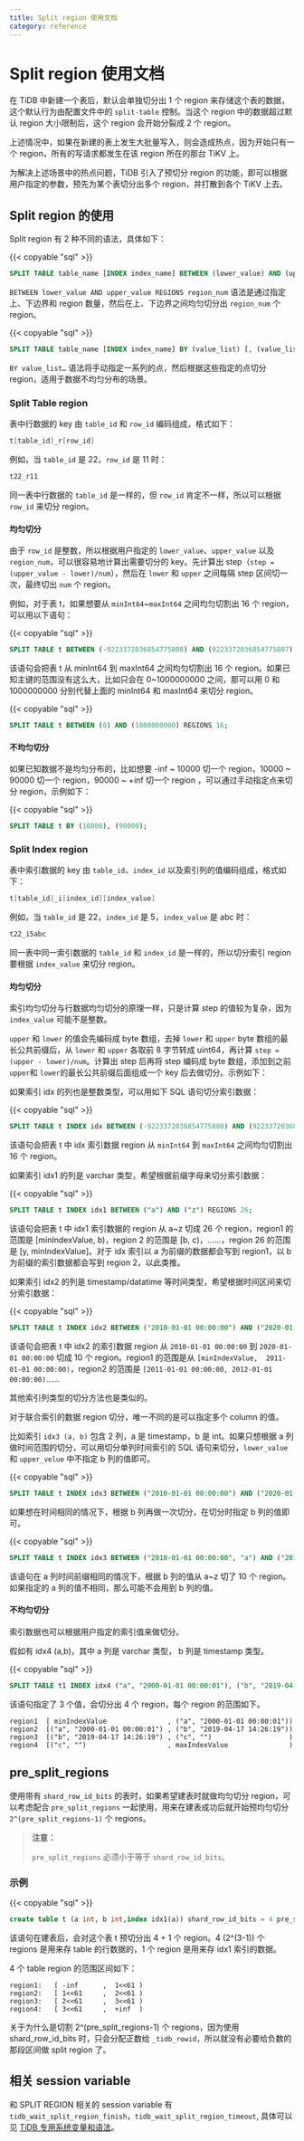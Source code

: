 ```yaml
---
title: Split region 使用文档
category: reference
---
```


# Split region 使用文档

在 TiDB 中新建一个表后，默认会单独切分出 1 个 region 来存储这个表的数据，这个默认行为由配置文件中的 `split-table` 控制。当这个 region 中的数据超过默认 region 大小限制后，这个 region 会开始分裂成 2 个 region。

上述情况中，如果在新建的表上发生大批量写入，则会造成热点，因为开始只有一个 region，所有的写请求都发生在该 region 所在的那台 TiKV 上。

为解决上述场景中的热点问题，TiDB 引入了预切分 region 的功能，即可以根据用户指定的参数，预先为某个表切分出多个 region，并打散到各个 TiKV 上去。

## Split region 的使用

Split region 有 2 种不同的语法，具体如下：

{{< copyable "sql" >}}

```sql
SPLIT TABLE table_name [INDEX index_name] BETWEEN (lower_value) AND (upper_value) REGIONS region_num
```

`BETWEEN lower_value AND upper_value REGIONS region_num` 语法是通过指定上、下边界和 region 数量，然后在上、下边界之间均匀切分出 `region_num` 个 region。

{{< copyable "sql" >}}

```sql
SPLIT TABLE table_name [INDEX index_name] BY (value_list) [, (value_list)] ...
```

`BY value_list…` 语法将手动指定一系列的点，然后根据这些指定的点切分 region，适用于数据不均匀分布的场景。

### Split Table region

表中行数据的 key 由 `table_id` 和 `row_id` 编码组成，格式如下：

```go
t[table_id]_r[row_id]
```

例如，当 `table_id` 是 22，`row_id` 是 11 时：

```go
t22_r11
```

同一表中行数据的 `table_id` 是一样的，但 `row_id` 肯定不一样，所以可以根据 `row_id` 来切分 region。

#### 均匀切分

由于 `row_id` 是整数，所以根据用户指定的 `lower_value`、`upper_value` 以及 `region_num`，可以很容易地计算出需要切分的 key。先计算出 step（`step = (upper_value - lower)/num`），然后在 `lower` 和 `upper` 之间每隔 step 区间切一次，最终切出 `num` 个 region。

例如，对于表 t，如果想要从 `minInt64`~`maxInt64` 之间均匀切割出 16 个 region，可以用以下语句：

{{< copyable "sql" >}}

```sql
SPLIT TABLE t BETWEEN (-9223372036854775808) AND (9223372036854775807) REGIONS 16;
```

该语句会把表 t 从 minInt64 到 maxInt64 之间均匀切割出 16 个 region。如果已知主键的范围没有这么大，比如只会在 0~1000000000 之间，那可以用 0 和 1000000000 分别代替上面的 minInt64 和 maxInt64 来切分 region。

{{< copyable "sql" >}}

```sql
SPLIT TABLE t BETWEEN (0) AND (1000000000) REGIONS 16;
```

#### 不均匀切分

如果已知数据不是均匀分布的，比如想要 -inf ~ 10000 切一个 region，10000 ~ 90000 切一个 region，90000 ~ +inf 切一个 region ，可以通过手动指定点来切分 region，示例如下：

{{< copyable "sql" >}}

```sql
SPLIT TABLE t BY (10000), (90000);
```

### Split Index region

表中索引数据的 key 由 `table_id`、`index_id` 以及索引列的值编码组成，格式如下：

```go
t[table_id]_i[index_id][index_value]
```

例如，当 `table_id` 是 22，`index_id` 是 5，`index_value` 是 abc 时：

```go
t22_i5abc
```

同一表中同一索引数据的 `table_id` 和 `index_id` 是一样的，所以切分索引 region 要根据 `index_value` 来切分 region。

#### 均匀切分

索引均匀切分与行数据均匀切分的原理一样，只是计算 step 的值较为复杂，因为 `index_value` 可能不是整数。

`upper` 和 `lower` 的值会先编码成 byte 数组，去掉 `lower` 和 `upper` byte 数组的最长公共前缀后，从 `lower` 和 `upper` 各取前 8 字节转成 uint64，再计算 `step = (upper - lower)/num`。计算出 step 后再将 step 编码成 byte 数组，添加到之前 `upper`和 `lower`的最长公共前缀后面组成一个 key 后去做切分。示例如下：

如果索引 idx 的列也是整数类型，可以用如下 SQL 语句切分索引数据：

{{< copyable "sql" >}}

```sql
SPLIT TABLE t INDEX idx BETWEEN (-9223372036854775808) AND (9223372036854775807) REGIONS 16;
```

该语句会把表 t 中 idx 索引数据 region 从 `minInt64` 到 `maxInt64` 之间均匀切割出 16 个 region。

如果索引 idx1 的列是 varchar 类型，希望根据前缀字母来切分索引数据：

{{< copyable "sql" >}}

```sql
SPLIT TABLE t INDEX idx1 BETWEEN ("a") AND ("z") REGIONS 26;
```

该语句会把表 t 中 idx1 索引数据的 region 从 a~z 切成 26 个 region，region1 的范围是 [minIndexValue, b)，region 2 的范围是 [b, c)，……，region 26 的范围是 [y, minIndexValue]。对于 idx 索引以 a 为前缀的数据都会写到 region1，以 b 为前缀的索引数据都会写到 region 2，以此类推。

如果索引 idx2 的列是 timestamp/datatime 等时间类型，希望根据时间区间来切分索引数据：

{{< copyable "sql" >}}

```sql
SPLIT TABLE t INDEX idx2 BETWEEN ("2010-01-01 00:00:00") AND ("2020-01-01 00:00:00") REGIONS 10;
```

该语句会把表 t 中 idx2 的索引数据 region 从 `2010-01-01 00:00:00` 到  `2020-01-01 00:00:00` 切成 10 个 region。region1 的范围是从 `[minIndexValue,  2011-01-01 00:00:00)`，region2 的范围是 `[2011-01-01 00:00:00, 2012-01-01 00:00:00)`……

其他索引列类型的切分方法也是类似的。

对于联合索引的数据 region 切分，唯一不同的是可以指定多个 column 的值。

比如索引 `idx3 (a, b)` 包含 2 列，a 是 timestamp，b 是 int。如果只想根据 a 列做时间范围的切分，可以用切分单列时间索引的 SQL 语句来切分，`lower_value` 和 `upper_velue` 中不指定 b 列的值即可。

{{< copyable "sql" >}}

```sql
SPLIT TABLE t INDEX idx3 BETWEEN ("2010-01-01 00:00:00") AND ("2020-01-01 00:00:00") REGIONS 10;
```

如果想在时间相同的情况下，根据 b 列再做一次切分，在切分时指定 b 列的值即可。

{{< copyable "sql" >}}

```sql
SPLIT TABLE t INDEX idx3 BETWEEN ("2010-01-01 00:00:00", "a") AND ("2010-01-01 00:00:00", "z") REGIONS 10;
```

该语句在 a 列时间前缀相同的情况下，根据 b 列的值从 a~z 切了 10 个 region。如果指定的 a 列的值不相同，那么可能不会用到 b 列的值。

#### 不均匀切分

索引数据也可以根据用户指定的索引值来做切分。

假如有 idx4 (a,b)，其中 a 列是 varchar 类型， b 列是 timestamp 类型。

{{< copyable "sql" >}}

```sql
SPLIT TABLE t1 INDEX idx4 ("a", "2000-01-01 00:00:01"), ("b", "2019-04-17 14:26:19"), ("c", "");  
```

该语句指定了 3 个值，会切分出 4 个 region，每个 region 的范围如下。

```
region1  [ minIndexValue               , ("a", "2000-01-01 00:00:01"))
region2  [("a", "2000-01-01 00:00:01") , ("b", "2019-04-17 14:26:19"))
region3  [("b", "2019-04-17 14:26:19") , ("c", "")                   )
region4  [("c", "")                    , maxIndexValue               )
```

## pre_split_regions

使用带有 `shard_row_id_bits` 的表时，如果希望建表时就做均匀切分 region，可以考虑配合 `pre_split_regions` 一起使用，用来在建表成功后就开始预均匀切分 `2^(pre_split_regions-1)` 个 regions。

> **注意：**
>
> `pre_split_regions` 必须小于等于 `shard_row_id_bits`。

### 示例

{{< copyable "sql" >}}

```sql
create table t (a int, b int,index idx1(a)) shard_row_id_bits = 4 pre_split_regions=3;
```

该语句在建表后，会对这个表 t 预切分出 4 + 1 个 region。4 (2^(3-1)) 个 regions 是用来存 table 的行数据的，1 个 region 是用来存 idx1 索引的数据。

4 个 table region 的范围区间如下：

```
region1:   [ -inf      ,  1<<61 )  
region2:   [ 1<<61     ,  2<<61 )
region3:   [ 2<<61     ,  3<<61 )
region4:   [ 3<<61     ,  +inf  )
```

关于为什么是切割 2^(pre_split_regions-1) 个 regions，因为使用 shard_row_id_bits 时，只会分配正数给 `_tidb_rowid`，所以就没有必要给负数的那段区间做 split region 了。

## 相关 session variable

和 SPLIT REGION 相关的 session variable 有 `tidb_wait_split_region_finish`，`tidb_wait_split_region_timeout`, 具体可以见 [TiDB 专用系统变量和语法](/dev/reference/configuration/tidb-server/tidb-specific-variables.md)。

